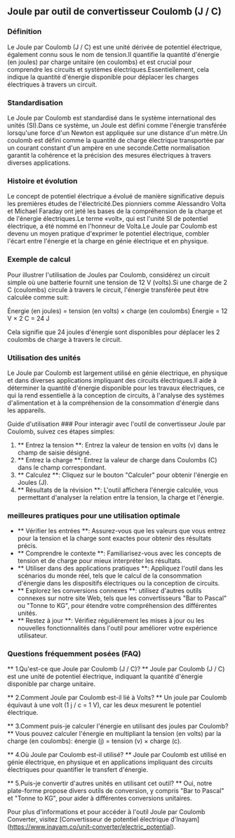 ## Joule par outil de convertisseur Coulomb (J / C)

### Définition
Le Joule par Coulomb (J / C) est une unité dérivée de potentiel électrique, également connu sous le nom de tension.Il quantifie la quantité d'énergie (en joules) par charge unitaire (en coulombs) et est crucial pour comprendre les circuits et systèmes électriques.Essentiellement, cela indique la quantité d'énergie disponible pour déplacer les charges électriques à travers un circuit.

### Standardisation
Le Joule par Coulomb est standardisé dans le système international des unités (SI).Dans ce système, un Joule est défini comme l'énergie transférée lorsqu'une force d'un Newton est appliquée sur une distance d'un mètre.Un coulomb est défini comme la quantité de charge électrique transportée par un courant constant d'un ampère en une seconde.Cette normalisation garantit la cohérence et la précision des mesures électriques à travers diverses applications.

### Histoire et évolution
Le concept de potentiel électrique a évolué de manière significative depuis les premières études de l'électricité.Des pionniers comme Alessandro Volta et Michael Faraday ont jeté les bases de la compréhension de la charge et de l'énergie électriques.Le terme «volt», qui est l'unité SI de potentiel électrique, a été nommé en l'honneur de Volta.Le Joule par Coulomb est devenu un moyen pratique d'exprimer le potentiel électrique, combler l'écart entre l'énergie et la charge en génie électrique et en physique.

### Exemple de calcul
Pour illustrer l'utilisation de Joules par Coulomb, considérez un circuit simple où une batterie fournit une tension de 12 V (volts).Si une charge de 2 C (coulombs) circule à travers le circuit, l'énergie transférée peut être calculée comme suit:

Énergie (en joules) = tension (en volts) × charge (en coulombs)
Énergie = 12 V × 2 C = 24 J

Cela signifie que 24 joules d'énergie sont disponibles pour déplacer les 2 coulombs de charge à travers le circuit.

### Utilisation des unités
Le Joule par Coulomb est largement utilisé en génie électrique, en physique et dans diverses applications impliquant des circuits électriques.Il aide à déterminer la quantité d'énergie disponible pour les travaux électriques, ce qui la rend essentielle à la conception de circuits, à l'analyse des systèmes d'alimentation et à la compréhension de la consommation d'énergie dans les appareils.

Guide d'utilisation ###
Pour interagir avec l'outil de convertisseur Joule par Coulomb, suivez ces étapes simples:
1. ** Entrez la tension **: Entrez la valeur de tension en volts (v) dans le champ de saisie désigné.
2. ** Entrez la charge **: Entrez la valeur de charge dans Coulombs (C) dans le champ correspondant.
3. ** Calculez **: Cliquez sur le bouton "Calculer" pour obtenir l'énergie en Joules (J).
4. ** Résultats de la révision **: L'outil affichera l'énergie calculée, vous permettant d'analyser la relation entre la tension, la charge et l'énergie.

### meilleures pratiques pour une utilisation optimale
- ** Vérifier les entrées **: Assurez-vous que les valeurs que vous entrez pour la tension et la charge sont exactes pour obtenir des résultats précis.
- ** Comprendre le contexte **: Familiarisez-vous avec les concepts de tension et de charge pour mieux interpréter les résultats.
- ** Utiliser dans des applications pratiques **: Appliquez l'outil dans les scénarios du monde réel, tels que le calcul de la consommation d'énergie dans les dispositifs électriques ou la conception de circuits.
- ** Explorez les conversions connexes **: utilisez d'autres outils connexes sur notre site Web, tels que les convertisseurs "Bar to Pascal" ou "Tonne to KG", pour étendre votre compréhension des différentes unités.
- ** Restez à jour **: Vérifiez régulièrement les mises à jour ou les nouvelles fonctionnalités dans l'outil pour améliorer votre expérience utilisateur.

### Questions fréquemment posées (FAQ)

** 1.Qu'est-ce que Joule par Coulomb (J / C)? **
Joule par Coulomb (J / C) est une unité de potentiel électrique, indiquant la quantité d'énergie disponible par charge unitaire.

** 2.Comment Joule par Coulomb est-il lié à Volts? **
Un joule par Coulomb équivaut à une volt (1 j / c = 1 V), car les deux mesurent le potentiel électrique.

** 3.Comment puis-je calculer l'énergie en utilisant des joules par Coulomb? **
Vous pouvez calculer l'énergie en multipliant la tension (en volts) par la charge (en coulombs): énergie (j) = tension (v) × charge (c).

** 4.Où Joule par Coulomb est-il utilisé? **
Joule par Coulomb est utilisé en génie électrique, en physique et en applications impliquant des circuits électriques pour quantifier le transfert d'énergie.

** 5.Puis-je convertir d'autres unités en utilisant cet outil? **
Oui, notre plate-forme propose divers outils de conversion, y compris "Bar to Pascal" et "Tonne to KG", pour aider à différentes conversions unitaires.

Pour plus d'informations et pour accéder à l'outil Joule par Coulomb Converter, visitez [Convertisseur de potentiel électrique d'Inayam] (https://www.inayam.co/unit-converter/electric_potential).